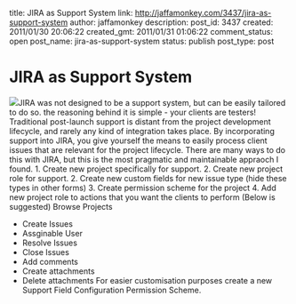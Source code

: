 title: JIRA as Support System
link: http://jaffamonkey.com/3437/jira-as-support-system
author: jaffamonkey
description: 
post_id: 3437
created: 2011/01/30 20:06:22
created_gmt: 2011/01/31 01:06:22
comment_status: open
post_name: jira-as-support-system
status: publish
post_type: post

# JIRA as Support System

![](http://blog.jaffamonkey.com/files/2011/01/ClientSupportIssueLifecycle_1-170x170.png)JIRA was not designed to be a support system, but can be easily tailored to do so. the reasoning behind it is simple - your clients are testers! Traditional post-launch support is distant from the project development lifecycle, and rarely any kind of integration takes place. By incorporating support into JIRA, you give yourself the means to easily process client issues that are relevant for the project lifecycle. There are many ways to do this with JIRA, but this is the most pragmatic and maintainable appraoch I found.  1\. Create new project specifically for support. 2\. Create new project role for support. 2\. Create new custom fields for new issue type (hide these types in other forms) 3\. Create permission scheme for the project 4\. Add new project role to actions that you want the clients to perform (Below is suggested) Browse Projects 

  * Create Issues
  * Assginable User
  * Resolve Issues
  * Close Issues
  * Add comments
  * Create attachments
  * Delete attachments
For easier customisation purposes create a new Support Field Configuration Permission Scheme.
